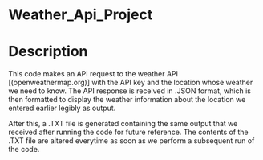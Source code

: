 # Weather_Api_Project

# Description
This code makes an API request to the weather API [(openweathermap.org)] with the API key and the location whose weather we need to know. The API response is received in .JSON format, which is then formatted to display the weather information about the location we entered earlier legibly as output.

After this, a .TXT file is generated containing the same output that we received after running the code for future reference. The contents of the .TXT file are altered everytime as soon as we perform a subsequent run of the code.
